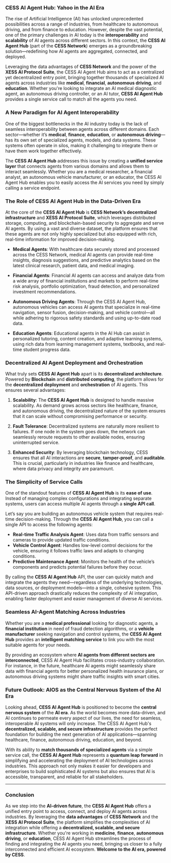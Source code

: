 ### **CESS AI Agent Hub: Yahoo in the AI Era**

The rise of Artificial Intelligence (AI) has unlocked unprecedented possibilities across a range of industries, from healthcare to autonomous driving, and from finance to education. However, despite the vast potential, one of the primary challenges in AI today is the **interoperability** and **scalability** of AI agents across different sectors. In this context, the **CESS AI Agent Hub** (part of the **CESS Network**) emerges as a groundbreaking solution—redefining how AI agents are aggregated, connected, and deployed. 

Leveraging the data advantages of **CESS Network** and the power of the **XESS AI Protocol Suite**, the CESS AI Agent Hub aims to act as a centralized yet decentralized entry point, bringing together thousands of specialized AI agents across industries like **medical**, **financial**, **autonomous driving**, and **education**. Whether you're looking to integrate an AI medical diagnostic agent, an autonomous driving controller, or an AI tutor, **CESS AI Agent Hub** provides a single service call to match all the agents you need.

### **A New Paradigm for AI Agent Interoperability**

One of the biggest bottlenecks in the AI industry today is the lack of seamless interoperability between agents across different domains. Each sector—whether it’s **medical**, **finance**, **education**, or **autonomous driving**—has its own set of specialized agents, models, and data systems. These systems often operate in silos, making it challenging to integrate them or have them work together effectively.

The **CESS AI Agent Hub** addresses this issue by creating a **unified service layer** that connects agents from various domains and allows them to interact seamlessly. Whether you are a medical researcher, a financial analyst, an autonomous vehicle manufacturer, or an educator, the CESS AI Agent Hub enables you to easily access the AI services you need by simply calling a service endpoint.

### **The Role of CESS AI Agent Hub in the Data-Driven Era**

At the core of the **CESS AI Agent Hub** is **CESS Network’s decentralized infrastructure** and **XESS AI Protocol Suite**, which leverages distributed storage, computing, and blockchain-based security to aggregate and serve AI agents. By using a vast and diverse dataset, the platform ensures that these agents are not only highly specialized but also equipped with rich, real-time information for improved decision-making.

- **Medical Agents**: With healthcare data securely stored and processed across the CESS Network, medical AI agents can provide real-time insights, diagnosis suggestions, and predictive analytics based on the latest clinical research, patient data, and medical imaging.
  
- **Financial Agents**: Financial AI agents can access and analyze data from a wide array of financial institutions and markets to perform real-time risk analysis, portfolio optimization, fraud detection, and personalized investment recommendations.

- **Autonomous Driving Agents**: Through the CESS AI Agent Hub, autonomous vehicles can access AI agents that specialize in real-time navigation, sensor fusion, decision-making, and vehicle control—all while adhering to rigorous safety standards and using up-to-date road data.

- **Education Agents**: Educational agents in the AI Hub can assist in personalized tutoring, content creation, and adaptive learning systems, using rich data from learning management systems, textbooks, and real-time student progress data.

### **Decentralized AI Agent Deployment and Orchestration**

What truly sets **CESS AI Agent Hub** apart is its **decentralized architecture**. Powered by **Blockchain** and **distributed computing**, the platform allows for the **decentralized deployment** and **orchestration** of AI agents. This ensures several advantages:

1. **Scalability**: The **CESS AI Agent Hub** is designed to handle massive scalability. As demand grows across sectors like healthcare, finance, and autonomous driving, the decentralized nature of the system ensures that it can scale without compromising performance or security.
   
2. **Fault Tolerance**: Decentralized systems are naturally more resilient to failures. If one node in the system goes down, the network can seamlessly reroute requests to other available nodes, ensuring uninterrupted service.
   
3. **Enhanced Security**: By leveraging blockchain technology, CESS ensures that all AI interactions are **secure**, **tamper-proof**, and **auditable**. This is crucial, particularly in industries like finance and healthcare, where data privacy and integrity are paramount.

### **The Simplicity of Service Calls**

One of the standout features of **CESS AI Agent Hub** is its **ease of use**. Instead of managing complex configurations and integrating separate systems, users can access multiple AI agents through a **single API call**.

Let’s say you are building an autonomous vehicle system that requires real-time decision-making. Through the **CESS AI Agent Hub**, you can call a single API to access the following agents:

- **Real-time Traffic Analysis Agent**: Uses data from traffic sensors and cameras to provide updated traffic conditions.
- **Vehicle Control Agent**: Handles low-level control decisions for the vehicle, ensuring it follows traffic laws and adapts to changing conditions.
- **Predictive Maintenance Agent**: Monitors the health of the vehicle’s components and predicts potential failures before they occur.

By calling the **CESS AI Agent Hub** API, the user can quickly match and integrate the agents they need—regardless of the underlying technologies, data sources, or deployment models—into a single, cohesive system. This API-driven approach drastically reduces the complexity of AI integration, enabling faster deployment and easier management of diverse AI services.

### **Seamless AI-Agent Matching Across Industries**

Whether you are a **medical professional** looking for diagnostic agents, a **financial institution** in need of fraud detection algorithms, or a **vehicle manufacturer** seeking navigation and control systems, the **CESS AI Agent Hub** provides an **intelligent matching service** to link you with the most suitable agents for your needs.

By providing an ecosystem where **AI agents from different sectors are interconnected**, CESS AI Agent Hub facilitates cross-industry collaboration. For instance, in the future, healthcare AI agents might seamlessly share data with financial agents for better personalized health insurance plans, or autonomous driving systems might share traffic insights with smart cities.

### **Future Outlook: AIOS as the Central Nervous System of the AI Era**

Looking ahead, **CESS AI Agent Hub** is positioned to become the **central nervous system** of the **AI era**. As the world becomes more data-driven, and AI continues to permeate every aspect of our lives, the need for seamless, interoperable AI systems will only increase. The CESS AI Agent Hub's **decentralized, scalable, and secure infrastructure** provides the perfect foundation for building the next generation of AI applications—spanning healthcare, finance, autonomous driving, education, and beyond.

With its ability to **match thousands of specialized agents** via a simple service call, the **CESS AI Agent Hub** represents a **quantum leap forward** in simplifying and accelerating the deployment of AI technologies across industries. This approach not only makes it easier for developers and enterprises to build sophisticated AI systems but also ensures that AI is accessible, transparent, and reliable for all stakeholders.

---

### **Conclusion**

As we step into the **AI-driven future**, the **CESS AI Agent Hub** offers a unified entry point to access, connect, and deploy AI agents across industries. By leveraging the **data advantages** of **CESS Network** and the **XESS AI Protocol Suite**, the platform simplifies the complexities of AI integration while offering a **decentralized, scalable, and secure infrastructure**. Whether you're working in **medicine**, **finance**, **autonomous driving**, or **education**, CESS AI Agent Hub streamlines the process of finding and integrating the AI agents you need, bringing us closer to a fully interconnected and efficient AI ecosystem. **Welcome to the AI era, powered by CESS**.
